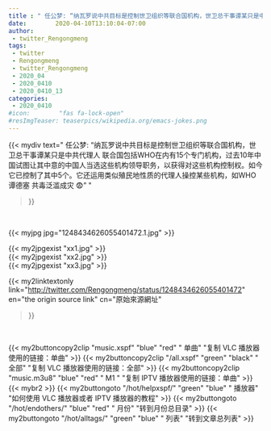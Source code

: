 ```yaml
---
title : " 任公梦: “纳瓦罗说中共目标是控制世卫组织等联合国机构，世卫总干事谭某只是中共代理人&#10;联合国包括WHO在内有15个专门机构，过去10年中国试图让其中意的中国人当选这些机构领导职务，以获得对这些机构控制权。如今它已控制了其中5个。它还运用类似殖民地性质的代理人操控某些机构，如WHO谭德塞&#10;&#10;共毒泛滥成灾&#10;😨”  "
date:        2020-04-10T13:10:04-07:00
author:
 - twitter_Rengongmeng
tags:
 - twitter
 - Rengongmeng
 - twitter_Rengongmeng
 - 2020_04
 - 2020_0410
 - 2020_0410_13
categories:
 - 2020_0410
#icon:        "fas fa-lock-open"
#resImgTeaser: teaserpics/wikipedia.org/emacs-jokes.png
---
```


{{< mydiv text=" 任公梦: “纳瓦罗说中共目标是控制世卫组织等联合国机构，世卫总干事谭某只是中共代理人&#10;联合国包括WHO在内有15个专门机构，过去10年中国试图让其中意的中国人当选这些机构领导职务，以获得对这些机构控制权。如今它已控制了其中5个。它还运用类似殖民地性质的代理人操控某些机构，如WHO谭德塞&#10;&#10;共毒泛滥成灾&#10;😨”  "
>}}
<br>


 {{< myjpg jpg="1248434626055401472.1.jpg" >}}<br> 

{{< my2jpgexist "xx1.jpg" >}}<br>
{{< my2jpgexist "xx2.jpg" >}}<br>
{{< my2jpgexist "xx3.jpg" >}}<br>


{{< my2linktextonly link="http://twitter.com/Rengongmeng/status/1248434626055401472"
en="the origin source link" cn="原始來源網址"
>}}


<br>

{{< my2buttoncopy2clip "music.xspf"        "blue"   "red"    " 单曲"  "复制 VLC 播放器使用的链接：单曲" >}} {{< my2buttoncopy2clip "/all.xspf"         "green"  "black"  " 全部"  "复制 VLC 播放器使用的链接：全部" >}} {{< my2buttoncopy2clip "music.m3u8"        "blue"   "red"    " M1 "    "复制 IPTV 播放器使用的链接：单曲" >}} {{< mybr2 >}} {{< my2buttongoto      "/hot/helpxspf/"    "green"  "blue"   " 播放器" "如何使用 VLC 播放器或者 IPTV 播放器的教程" >}} {{< my2buttongoto      "/hot/endothers/"   "blue"   "red"    " 月份"   "转到月份总目录" >}} {{< my2buttongoto      "/hot/alltags/"     "green"  "blue"   " 列表"   "转到文章总列表" >}} 
